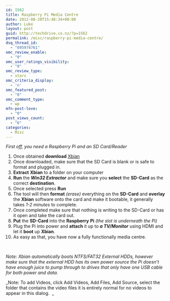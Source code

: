 ```yaml
---
id: 1562
title: Raspberry Pi Media Centre
date: 2012-08-20T15:48:34+00:00
author: Luke
layout: post
guid: http://techdrive.co.nz/?p=1562
permalink: /misc/raspberry-pi-media-centre/
dsq_thread_id:
  - "895974761"
omc_review_enable:
  - "0"
omc_user_ratings_visibility:
  - "0"
omc_review_type:
  - stars
omc_criteria_display:
  - 'n'
omc_featured_post:
  - "0"
omc_comment_type:
  - wp
mfn-post-love:
  - "0"
post_views_count:
  - "6"
categories:
  - Misc
---
```

_First off, you need a Raspberry Pi and an SD Card/Reader_

<ol start="1">
  <li>
    Once obtained <strong>download</strong> <a title="Xbian Raspberry Pi" href="http://xbian.org/" target="_blank">Xbian</a>
  </li>
  <li>
    Once downloaded, make sure that the SD Card is blank or is safe to format and plugged in.
  </li>
  <li>
    <strong>Extract</strong> <strong>Xbian</strong> to a folder on your computer
  </li>
  <li>
    <strong>Run</strong> the <strong><em>Win32 Extractor</em></strong> and make sure you <strong>select</strong> the <strong>SD-Card</strong> as the correct <strong>destination</strong>.
  </li>
  <li>
    Once selected press <strong>Run</strong>
  </li>
  <li>
    The tool will then <strong>format</strong> <em>(erase)</em> everything on the <strong>SD-Card</strong> and <strong>overlay</strong> the <strong>Xbian</strong> software onto the card and make it bootable, it generally takes <em>1-2 minutes</em> to complete.
  </li>
  <li>
    Once completed make sure that nothing is writing to the SD-Card or has it open and take the card out.
  </li>
  <li>
    <strong>Put</strong> the <strong>SD-Card</strong> into the <strong>Raspberry</strong> <strong>Pi</strong> <em>(the slot is underneath the Pi)</em>
  </li>
  <li>
    Plug the Pi into power and <strong>attach</strong> it up to <strong><em>a TV/Monitor</em></strong> using HDMI and let it <strong>boot</strong> up <strong>Xbian</strong>.
  </li>
  <li>
    As easy as that, you have now a fully functionally media centre.
  </li>
</ol>

&nbsp;

_Note: Xbian automatically boots NTFS/FAT32 External HDDs, however make sure that the external HDD has its own power source the Pi doesn’t have enough juice to pump through to drives that only have one USB cable for both power and data._

_Note: To add Videos, click Add Videos, Add Files, Add Source, select the folder that contains the video files it is entirely normal for no videos to appear in this dialog.  _